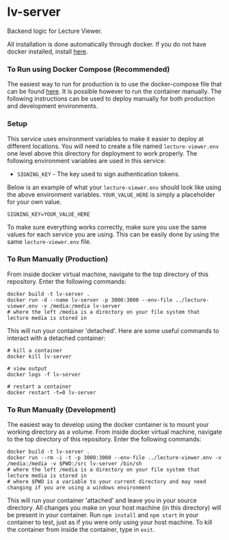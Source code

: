 # lv-server
Backend logic for Lecture Viewer.

All installation is done automatically through docker. If you do not have docker installed, install [here](https://docs.docker.com/engine/installation/).

### To Run using Docker Compose (Recommended)
The easiest way to run for production is to use the docker-compose file that can be found [here](https://github.com/stanleyrya/lecture-viewer). It is possible however to run the container manually. The following instructions can be used to deploy manually for both production and development environments.

### Setup
This service uses environment variables to make it easier to deploy at different locations. You will need to create a file named ```lecture-viewer.env``` one level above this directory for deployment to work properly. The following environment variables are used in this service:

- ```SIGNING_KEY``` - The key used to sign authentication tokens.

Below is an example of what your ```lecture-viewer.env``` should look like using the above environment variables. ```YOUR_VALUE_HERE``` is simply a placeholder for your own value.
```
SIGNING_KEY=YOUR_VALUE_HERE
```

To make sure everything works correctly, make sure you use the same values for each service you are using. This can be easily done by using the same ```lecture-viewer.env``` file.

### To Run Manually (Production)
From inside docker virtual machine, navigate to the top directory of this repository. Enter the following commands:
```
docker build -t lv-server .
docker run -d --name lv-server -p 3000:3000 --env-file ../lecture-viewer.env -v /media:/media lv-server
# where the left /media is a directory on your file system that lecture media is stored in
```

This will run your container 'detached'. Here are some useful commands to interact with a detached container:
```
# kill a container
docker kill lv-server

# view output
docker logs -f lv-server

# restart a container
docker restart -t=0 lv-server
```

### To Run Manually (Development)
The easiest way to develop using the docker container is to mount your working directory as a volume. From inside docker virtual machine, navigate to the top directory of this repository. Enter the following commands:
```
docker build -t lv-server .
docker run --rm -i -t -p 3000:3000 --env-file ../lecture-viewer.env -v /media:/media -v $PWD:/src lv-server /bin/sh
# where the left /media is a directory on your file system that lecture media is stored in
# where $PWD is a variable to your current directory and may need changing if you are using a windows environment
```

This will run your container 'attached' and leave you in your source directory. All changes you make on your host machine (in this directory) will be present in your container. Run ```npm install``` and ```npm start``` in your container to test, just as if you were only using your host machine. To kill the container from inside the container, type in ```exit```.

